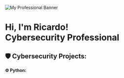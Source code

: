 ![My Professional Banner](https://media.licdn.com/dms/image/v2/D5616AQGpwsj26tosTw/profile-displaybackgroundimage-shrink_350_1400/B56ZeGxSXZHoAY-/0/1750312758263?e=1756339200&v=beta&t=7Id1tVVrVosl4FVuTXR3ADAoEU0wefhc2JkptPeAlww)

<h1>Hi, I'm Ricardo! <br/><a>Cybersecurity Professional</a></h1>

<h2>🛡️ Cybersecurity Projects:</h2>

<b>⚙️ Python:</b>
